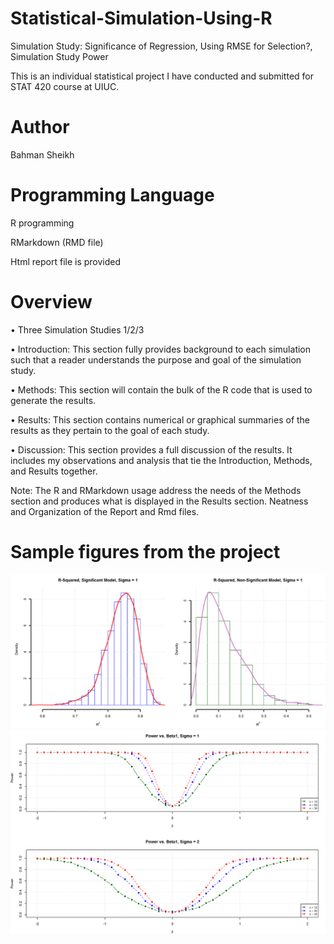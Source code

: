 # Statistical-Simulation-Using-R
Simulation Study: Significance of Regression, Using RMSE for Selection?, Simulation Study Power

This is an individual statistical project I have conducted and submitted for STAT 420 course at UIUC.

# Author
Bahman Sheikh

# Programming Language
R programming

RMarkdown (RMD file)

Html report file is provided

# Overview
• Three Simulation Studies 1/2/3 

• Introduction: This section fully provides background to each simulation such that a reader understands the purpose and goal of the simulation study.

• Methods: This section will contain the bulk of the R code that is used to generate the results. 

• Results: This section contains numerical or graphical summaries of the results as they pertain to the goal of each study.

• Discussion: This section provides a full discussion of the results. It includes my observations and analysis that tie the Introduction, Methods, and Results together. 


Note: The R and RMarkdown usage address the needs of the Methods section and produces what is displayed in the Results section.
Neatness and Organization of the Report and Rmd files.

# Sample figures from the project
![GitHub Logo](/IMG/2.png)
![GitHub Logo](/IMG/1.png)

